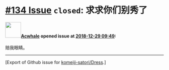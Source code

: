 # [\#134 Issue](https://github.com/komeiji-satori/Dress/issues/134) `closed`: 求求你们别秀了

#### <img src="https://avatars.githubusercontent.com/u/19643358?u=13be4a69c67a8c5ce46fc8de9ac6920ceb08db1d&v=4" width="50">[Acwhale](https://github.com/Acwhale) opened issue at [2018-12-29 09:49](https://github.com/komeiji-satori/Dress/issues/134):

赔我眼睛。




-------------------------------------------------------------------------------



[Export of Github issue for [komeiji-satori/Dress](https://github.com/komeiji-satori/Dress).]
